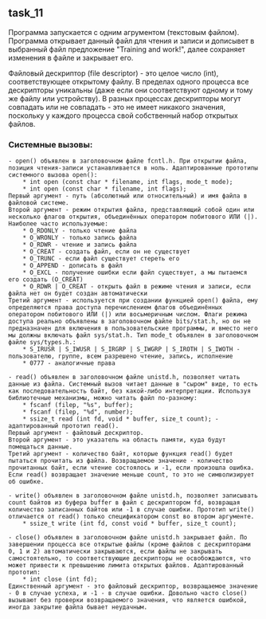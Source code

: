 ## task_11
Программа запускается с одним агрументом (текстовым файлом). Программа открывает данный файл для чтения и записи и дописывет в выбранный файл предложение "Training and work!", далее сохраняет изменения в файле и закрывает его.

Файловый дескриптор (file descriptor) - это целое число (int), соответствующее открытому файлу. В пределах одного процесса все дескрипторы уникальны (даже если они соответствуют одному и тому же файлу или устройству). В разных процессах дескрипторы могут совпадать или не совпадать - это не имеет никакого значения, поскольку у каждого процесса свой собственный набор открытых файлов.

### Системные вызовы:

    - open() объявлен в заголовочном файле fcntl.h. При открытии файла, позиция чтения-записи устанавливается в ноль. Адаптированные прототипы системного вызова open():
        * int open (const char * filename, int flags, mode_t mode);
        * int open (const char * filename, int flags);
    Первый аргумент - путь (абсолютный или относительный) и имя файла в файловой системе.
    Второй аргумент - режим открытия файла, представляющий собой один или несколько флагов открытия, объединённых оператором побитового ИЛИ (|). Наиболее часто используемые:
        * O_RDONLY - только чтение файла
        * O_WRONLY - только запись файла
        * O_RDWR - чтение и запись файла
        * O_CREAT - создать файл, если он не существует
        * O_TRUNC - если файл существует стереть его
        * O_APPEND - дописать в файл
        * O_EXCL - получение ошибки если файл существует, а мы пытаемся его создать (O_CREAT)
        * O_RDWR | O_CREAT - открыть файл в режиме чтения и записи, если файла нет он будет создан автоматически
    Третий аргумент - используется при создании функцией open() файла, ему определяются права доступа перечислением флагов объединённых оператором побитового ИЛИ (|) или восьмеричным числом. Флаги режима доступа реально объявлены в заголовочном файле bits/stat.h, но он не предназначен для включения в пользовательские программы, и вместо него мы должны включать файл sys/stat.h. Тип mode_t объявлен в заголовочном файле sys/types.h.:
        * S_IRUSR | S_IWUSR | S_IRGRP | S_IWGRP | S_IROTH | S_IWOTH - пользователю, группе, всем разрешено чтение, запись, исполнение
        * 0777 - аналогичные права

    - read() объявлен в заголовочном файле unistd.h, позволяет читать данные из файла. Системный вызов читает данные в "сыром" виде, то есть как последовательность байт, без какой-либо интерпретации. Используя библиотечные механизмы, можно читать файл по-разному:
        * fscanf (filep, "%s", buffer);
        * fscanf (filep, "%d", number);
        * ssize_t read (int fd, void * buffer, size_t count); - адаптированный прототип read().
    Первый аргумент - файловый дескриптор.
    Второй аргумент - это указатель на область памяти, куда будут помещаться данные.
    Третий аргумент - количество байт, которые функция read() будет пытаться прочитать из файла. Возвращаемое значение - количество прочитанных байт, если чтение состоялось и -1, если произошла ошибка. Если read() возвращает значение меньше count, то это не символизирует об ошибке.

    - write() объявлен в заголовочном файле unistd.h, позволяет записывать count байтов из буфера buffer в файл с дескриптором fd, возвращая количество записанных байтов или -1 в случае ошибки. Прототип write() отличается от read() только спецификатором const во втором аргументе.
        * ssize_t write (int fd, const void * buffer, size_t count);
    
    - close() объявлен в заголовочном файле unistd.h закрывает файл. По завершении процесса все открытые файлы (кроме файлов с дескрипторами 0, 1 и 2) автоматически закрываются, если файлы не закрывать самостоятельно, то соответствующие дескрипторы не освобождаются, что может привести к превышению лимита открытых файлов. Адаптированный прототип:
        * int close (int fd);
    Единственный аргумент - это файловый дескриптор, возвращаемое значение - 0 в случае успеха, и -1 - в случае ошибки. Довольно часто close() вызывают без проверки возвращаемого значения, что является ошибкой, иногда закрытие файла бывает неудачным.
